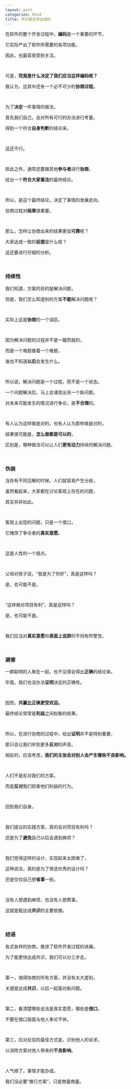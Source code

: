 ```yaml
---
layout: post
categories: Mind
title: 共识是怎样达成的
---
```


在软件的整个开发过程中，**编码**是一个重要的环节，

它实际产出了软件所需要的各项功能，

因此，也最容易受到关注。

<br/>

可是，**究竟是什么决定了我们应当这样编码呢？**

我认为，这其中还有一个必不可少的**协商过程**。

<br/>

为了**决定**一件事情的做法，

首先我们自己，会对所有可行的办法进行考量，

得到一个符合**自身判断**的结论来。

<br/>

这还不行。

<br/>

除此之外，通常还要跟其他**参与者**进行**协商**，

给出一个**符合大家看法**的最终结论。

<br/>

所以，是这个最终结论，决定了事情的发展走向，

协商过程对**结果**很重要。

<br/>

那么，怎样让协商出来的结果更加**可靠**呢？

大家达成一致的**前提**是什么呢？

这还要进行仔细的分析。

<br/>

### 持续性

我们知道，方案的目的是解决问题，

但是，我们怎么知道别的方案**不能**解决问题呢？

<br/>

实际上这是**协商**的一个误区。

<br/>

因为解决问题的过程并不是一蹴而就的，

而是一个难题接着一个难题，

谁也不知道**以后**会发生什么。

<br/>

所以说，解决问题是一个过程，而不是一个状态。

一个问题解决后，马上会涌现出另一个新问题。

对未来可能发生的情况进行争论，是**不合理**的。

<br/>

有人认为这样做是对的，也有人认为那样做是对的，

结果很可能是，**怎么做都是可以的**，

区别是，哪种做法可以让人们**更有动力**持续的解决问题。

<br/>

### 伪装

当存有不同见解的时候，人们就容易产生分歧，

虽然看起来，大家都在讨论客观上存在的问题，

其实并非如此。

<br/>

客观上出现的问题，只是一个借口，

它掩饰了争论者的**真实意愿**。

<br/>

这是人性的一个弱点。

<br/>

父母对孩子说，“我是为了你好”，真是这样吗？

是，也可能不是。

<br/>

“这样做对项目有利”，真是这样吗？

是，也可能不是。

<br/>

我们应当对**真实意愿**和**表面上说辞**的不同有所警觉。

<br/>

### 避害

一群聪明的人聚在一起，也不见得会得出**正确**的结论来。

毕竟，我们也没办法**证明**决定的正确性。

<br/>

因而，**共赢比正确更受欢迎。**

最终结论常常是**利益**之间权衡的结果。

<br/>

所以，在进行协商的过程中，给出**证明**并不是特别重要，

那只会让我们听到更多**反对**的声音。

相反的，应该考虑，**我们的主张会对别人会产生哪些不良影响。**

<br/>

人们不是反对我们的方案，

而是**反对**我们损害他们利益的行为。

<br/>

回到我们自身。

<br/>

我们提议的实践方案，真的会对项目有利吗？

还是为了**避免**自己以后会遇到麻烦？

<br/>

我们觉得这样的设计，实现起来太困难了，

这种说法，真的是为了筛选优秀的设计吗？

还是仅仅自己想**省事**一些。

<br/>

没有人想遇到麻烦，也没有人想费事。

这就是能达成**共识**的主要依据。

<br/>

### 结语

各式各样的协商，推进了软件开发过程的进展。

为了能更快达成共识，我们可以分三步走。

<br/>

第一，值得协商的所有方案，并没有太大差别，

关键是达成**共识**，以后一起面对新问题。

<br/>

第二，看清楚哪些说法是真实意愿，哪些是**借口**，

不要在借口层面与他人争论不休。

<br/>

第三，应对反驳的最佳方式是，识别他人的诉求，

以消除方案对他人带来的**不良影响**。

<br/>

人气顺了，事情才能办成。

我们没必要“推行方案”，只是商量商量。
